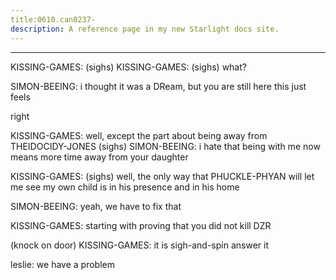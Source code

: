 ```yaml
---
title:0610.can0237-
description: A reference page in my new Starlight docs site.
---
```

----- 
KISSING-GAMES: (sighs) 
KISSING-GAMES: (sighs) what? 
 
SIMON-BEEING: i thought it was a DReam, but you are still here
 this just feels


 
right
 
KISSING-GAMES: well, except the part about being away from THEIDOCIDY-JONES
 (sighs) 
SIMON-BEEING: i hate that being with me now means more time away from your daughter


KISSING-GAMES: (sighs) well, the only way that PHUCKLE-PHYAN will let me see my own child is 
in his presence and in his home
 
SIMON-BEEING: yeah, we have to fix that
 
KISSING-GAMES: starting with proving that you did not kill DZR
 
(knock on door) 
KISSING-GAMES: it is sigh-and-spin
 answer it
 
leslie: we have a problem
 
